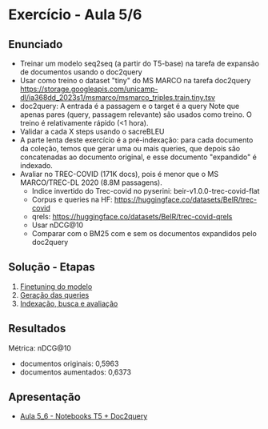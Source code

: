# Exercício - Aula 5/6

## Enunciado

* Treinar um modelo seq2seq (a partir do T5-base) na tarefa de expansão de documentos usando o doc2query
* Usar como treino o dataset "tiny" do MS MARCO na tarefa doc2query
https://storage.googleapis.com/unicamp-dl/ia368dd_2023s1/msmarco/msmarco_triples.train.tiny.tsv
* doc2query: A entrada é a passagem e o target é a query
Note que apenas pares (query, passagem relevante) são usados como treino.
O treino é relativamente rápido (<1 hora).
* Validar a cada X steps usando o sacreBLEU 
* A parte lenta deste exercício é a pré-indexação: para cada documento da coleção, temos que gerar uma ou mais queries, que depois são concatenadas ao documento original, e esse documento "expandido" é indexado.
* Avaliar no TREC-COVID (171K docs), pois é menor que o MS MARCO/TREC-DL 2020 (8.8M passagens). 
  * Indice invertido do Trec-covid no pyserini: beir-v1.0.0-trec-covid-flat
  * Corpus e queries na HF: https://huggingface.co/datasets/BeIR/trec-covid
  * qrels: https://huggingface.co/datasets/BeIR/trec-covid-qrels
  * Usar nDCG@10
  * Comparar com o BM25 com e sem os documentos expandidos pelo doc2query
  
## Solução - Etapas 
1. [Finetuning do modelo](Aula_6_Finetuning.ipynb)
2. [Geração das queries](Aula_6_Generation.ipynb)
3. [Indexação, busca e avaliação](Aula_6_Indexing_Search_Evaluation.ipynb)

  
## Resultados
Métrica: nDCG@10
* documentos originais:  0,5963
* documentos aumentados: 0,6373

## Apresentação
* [Aula 5_6 - Notebooks T5 + Doc2query](exercicios/Aula_6/Aula%205_6%20-%20Notebooks%20T5%20%2B%20Doc2query.pptx)
